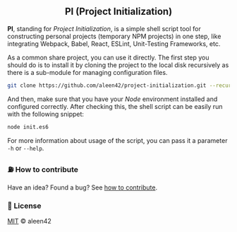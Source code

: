 <h2 align="center">PI (Project Initialization)</h2>

**PI**, standing for *Project Initialization*, is a simple shell script tool for constructing personal projects (temporary NPM projects) in one step, like integrating Webpack, Babel, React, ESLint, Unit-Testing Frameworks, etc.

As a common share project, you can use it directly. The first step you should do is to install it by cloning the project to the local disk recursively as there is a sub-module for managing configuration files.

```bash
git clone https://github.com/aleen42/project-initialization.git --recursive
```

And then, make sure that you have your *Node* environment installed and configured correctly. After checking this, the shell script can be easily run with the following snippet:

```bash
node init.es6
```

For more information about usage of the script, you can pass it a parameter `-h` or `--help`.

### :fuelpump: How to contribute

Have an idea? Found a bug? See [how to contribute](https://aleen42.gitbooks.io/personalwiki/content/contribution.html).

### :scroll: License

[MIT](https://aleen42.github.io/PersonalWiki/MIT.html) © aleen42
